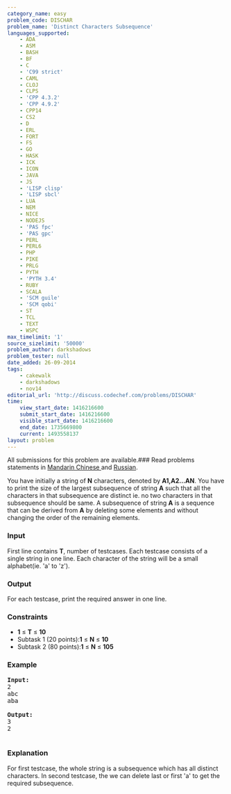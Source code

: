 ```yaml
---
category_name: easy
problem_code: DISCHAR
problem_name: 'Distinct Characters Subsequence'
languages_supported:
    - ADA
    - ASM
    - BASH
    - BF
    - C
    - 'C99 strict'
    - CAML
    - CLOJ
    - CLPS
    - 'CPP 4.3.2'
    - 'CPP 4.9.2'
    - CPP14
    - CS2
    - D
    - ERL
    - FORT
    - FS
    - GO
    - HASK
    - ICK
    - ICON
    - JAVA
    - JS
    - 'LISP clisp'
    - 'LISP sbcl'
    - LUA
    - NEM
    - NICE
    - NODEJS
    - 'PAS fpc'
    - 'PAS gpc'
    - PERL
    - PERL6
    - PHP
    - PIKE
    - PRLG
    - PYTH
    - 'PYTH 3.4'
    - RUBY
    - SCALA
    - 'SCM guile'
    - 'SCM qobi'
    - ST
    - TCL
    - TEXT
    - WSPC
max_timelimit: '1'
source_sizelimit: '50000'
problem_author: darkshadows
problem_tester: null
date_added: 26-09-2014
tags:
    - cakewalk
    - darkshadows
    - nov14
editorial_url: 'http://discuss.codechef.com/problems/DISCHAR'
time:
    view_start_date: 1416216600
    submit_start_date: 1416216600
    visible_start_date: 1416216600
    end_date: 1735669800
    current: 1493558137
layout: problem
---
```

All submissions for this problem are available.###  Read problems statements in [Mandarin Chinese ](http://www.codechef.com/download/translated/NOV14/mandarin/DISCHAR.pdf) and [Russian](http://www.codechef.com/download/translated/NOV14/russian/DISCHAR.pdf).

You have initially a string of **N** characters, denoted by **A1,A2...AN**. You have to print the size of the largest subsequence of string **A** such that all the characters in that subsequence are distinct ie. no two characters in that subsequence should be same.
A subsequence of string **A** is a sequence that can be derived from **A** by deleting some elements and without changing the order of the remaining elements.

### Input

First line contains **T**, number of testcases. Each testcase consists of a single string in one line. Each character of the string will be a small alphabet(ie. 'a' to 'z').

### Output

For each testcase, print the required answer in one line.

### Constraints

- **1** ≤ **T** ≤ **10**
- Subtask 1 (20 points):**1** ≤ **N** ≤ **10**
- Subtask 2 (80 points):**1** ≤ **N** ≤ **105**

### Example

<pre><b>Input:</b>
2
abc
aba

<b>Output:</b>
3
2

</pre>
### Explanation

For first testcase, the whole string is a subsequence which has all distinct characters.
In second testcase, the we can delete last or first 'a' to get the required subsequence.
